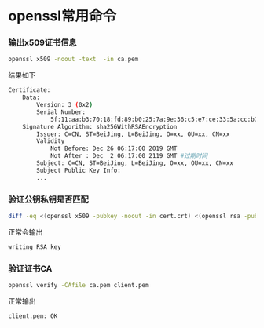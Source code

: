 # openssl常用命令


### 输出x509证书信息
```bash
openssl x509 -noout -text  -in ca.pem
```
结果如下
```bash
Certificate:
    Data:
        Version: 3 (0x2)
        Serial Number:
            5f:11:aa:b3:70:18:fd:89:b0:25:7a:9e:36:c5:e7:ce:33:5a:cc:b7
    Signature Algorithm: sha256WithRSAEncryption
        Issuer: C=CN, ST=BeiJing, L=BeiJing, O=xx, OU=xx, CN=xx
        Validity
            Not Before: Dec 26 06:17:00 2019 GMT
            Not After : Dec  2 06:17:00 2119 GMT #过期时间
        Subject: C=CN, ST=BeiJing, L=BeiJing, O=xx, OU=xx, CN=xx
        Subject Public Key Info:
        ...
```

### 验证公钥私钥是否匹配
```bash
diff -eq <(openssl x509 -pubkey -noout -in cert.crt) <(openssl rsa -pubout -in cert.key)
```
正常会输出
```bash
writing RSA key
```
### 验证证书CA
```bash
openssl verify -CAfile ca.pem client.pem
```
正常输出
```bash
client.pem: OK
```
